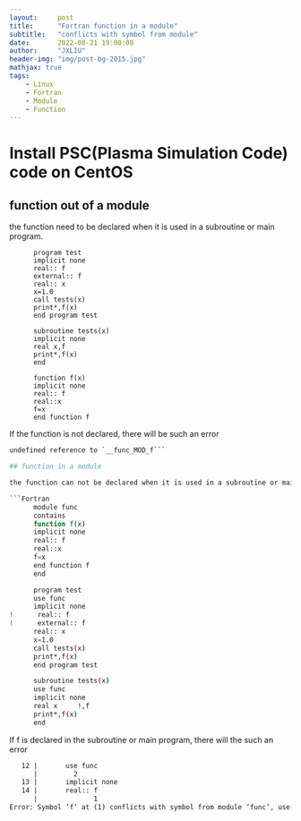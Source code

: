 ```yaml
---
layout:     post
title:      "Fortran function in a module"
subtitle:   "conflicts with symbol from module"
date:       2022-08-21 19:00:00
author:     "JXLIU"
header-img: "img/post-bg-2015.jpg"
mathjax: true
tags:
    - Linux
    - Fortran
    - Module
    - Function
---
```


# Install PSC(Plasma Simulation Code) code on CentOS

## function out of a module 

the function need to be declared when it is used in a subroutine or main program.
```Fortran
      program test
      implicit none
      real:: f
      external:: f
      real:: x
      x=1.0
      call tests(x)
      print*,f(x)
      end program test

      subroutine tests(x)
      implicit none
      real x,f
      print*,f(x)
      end

      function f(x)
      implicit none
      real:: f
      real::x
      f=x
      end function f
```

If the function is not declared, there will be such an error
```bash
undefined reference to `__func_MOD_f```

## function in a module 

the function can not be declared when it is used in a subroutine or main program.

```Fortran
      module func
      contains
      function f(x)
      implicit none
      real:: f
      real::x
      f=x
      end function f
      end

      program test
      use func
      implicit none
!      real:: f
!      external:: f
      real:: x
      x=1.0
      call tests(x)
      print*,f(x)
      end program test

      subroutine tests(x)
      use func
      implicit none
      real x     !,f
      print*,f(x)
      end
```
If f is declared in the subroutine or main program, there will the such an error
```bash
   12 |       use func
      |         2     
   13 |       implicit none
   14 |       real:: f
      |              1
Error: Symbol ‘f’ at (1) conflicts with symbol from module ‘func’, use-associated at (2)
```
